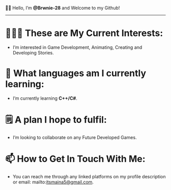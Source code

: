 👋🏾 Hello, I’m **@Brwnie-28** and Welcome to my Github!
__________________________________________________________________________________________________________________________________________________________________________________________________________________________________________________________
# 🧑🏾‍💻 These are My Current Interests:
- I’m interested in Game Development, Animating, Creating and Developing Stories.
# 🌱 What languages am I currently learning:
- I’m currently learning **C++/C#**.
# 🗒️ A plan I hope to fulfil:
- I’m looking to collaborate on any Future Developed Games.
# 📫 How to Get In Touch With Me:
- You can reach me through any linked platforms on my profile description or email: mailto:itsmaina5@gmail.com.

<!---
Brwnie-28/Brwnie-28 is a ✨ *special* ✨ repository because its `README.md` (this file) appears on your GitHub profile.
You can click the Preview link to take a look at your changes.
--->
